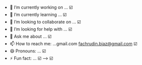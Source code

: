 - 🔭 I’m currently working on ... ☑️
- 🌱 I’m currently learning ... ☑️
- 👯 I’m looking to collaborate on ... ☑️
- 🤔 I’m looking for help with ... ☑️
- 💬 Ask me about ... ☑️
- 📫 How to reach me: ...gmail.com fachrudin.biaz@gmail.com ☑️
- 😄 Pronouns: ... ☑️
- ⚡ Fun fact: ... ☑️
--> ☑️
